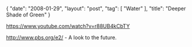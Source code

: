 {
   "date": "2008-01-29",
   "layout": "post",
   "tag": [
      "Water"
   ],
   "title": "Deeper Shade of Green"
}

https://www.youtube.com/watch?v=r88UB4kCbTY

http://www.pbs.org/e2/ - A look to the future.